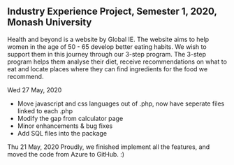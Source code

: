 ## Industry Experience Project, Semester 1, 2020, Monash University
Health and beyond is a website by Global IE. 
The website aims to help women in the age of 50 - 65 develop better eating habits. We wish to support them in this journey through our 3-step program. The 3-step program helps them analyse their diet, receive recommendations on what to eat and locate places where they can find ingredients for the food we recommend.

Wed 27 May, 2020
- Move javascript and css languages out of .php, now have seperate files linked to each .php
- Modify the gap from calculator page
- Minor enhancements & bug fixes
- Add SQL files into the package

Thu 21 May, 2020
Proudly, we finished implement all the features, and moved the code from Azure to GitHub. :)
